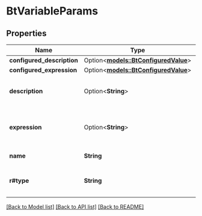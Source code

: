 # BtVariableParams

## Properties

Name | Type | Description | Notes
------------ | ------------- | ------------- | -------------
**configured_description** | Option<[**models::BtConfiguredValue**](BTConfiguredValue.md)> |  | [optional]
**configured_expression** | Option<[**models::BtConfiguredValue**](BTConfiguredValue.md)> |  | [optional]
**description** | Option<**String**> | Variable description, if not configured | [optional]
**expression** | Option<**String**> | Variable definition expression, if not configured | [optional]
**name** | **String** | Variable name | 
**r#type** | **String** | VariableType name, from FeatureScript VariableType | 

[[Back to Model list]](../README.md#documentation-for-models) [[Back to API list]](../README.md#documentation-for-api-endpoints) [[Back to README]](../README.md)


